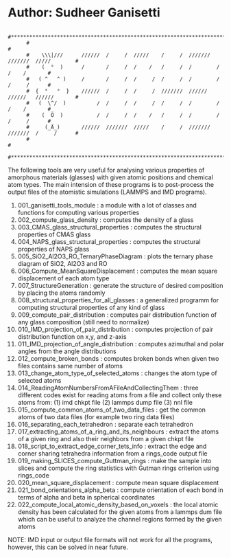 #                                     Author: Sudheer Ganisetti


          #***********************************************************************************# 
          #                                                                                   # 
          #    \\\|///      //////  /     /  /////    /     /  ///////  ///////  /////        # 
          #    (  °  )      /       /     /  /    /   /     /  /        /        /    /       # 
          #   ( ^   ^ )     /       /     /  /     /  /     /  /        /        /     /      # 
          #  {  °   °  }    //////  /     /  /     /  ///////  //////   //////   //////       # 
          #   (  \^/  )          /  /     /  /     /  /     /  /        /        /    /       # 
          #    (  Ö  )           /  /     /  /    /   /     /  /        /        /     /      # 
          #     (_Ä_)       //////  ///////  /////    /     /  ///////  ///////  /     /      # 
          #                                                                                   # 
          #***********************************************************************************# 


The following tools are very useful for analysing various properties of amorphous materials (glasses) with given atomic positions and chemical atom types.
The main intension of these programs is to post-process the output files of the atomistic simulations (LAMMPS and IMD programs).

01) 001_ganisetti_tools_module			: a module with a lot of classes and functions for computing various properties  
02) 002_compute_glass_density 			: computes the density of a glass  
03) 003_CMAS_glass_structural_properties	: computes the structural properties of CMAS glass  
04) 004_NAPS_glass_structural_properties	: computes the structural properties of NAPS glass  
05) 005_SiO2_Al2O3_RO_TernaryPhaseDiagram	: plots the ternary phase diagram of SiO2, Al2O3 and RO  
06) 006_Compute_MeanSquareDisplacement		: computes the mean square displacement of each atom type  
07) 007_StructureGeneration			: generate the structure of desired composition by placing the atoms randomly  
08) 008_structural_properties_for_all_glasses	: a generalized programm for computing structural properties of any kind of glass  
09) 009_compute_pair_distribution		: computes pair distribution function of any glass composition (still need to normalize)
10) 010_IMD_projection_of_pair_distribution	: computes projection of pair distribution function on x,y, and z-axis
11) 011_IMD_projection_of_angle_distribution    : computes azimuthal and polar angles from the angle distributions
12) 012_compute_broken_bonds			: computes broken bonds when given two files contains same number of atoms
13) 013_change_atom_type_of_selected_atoms	: changes the atom type of selected atoms
14) 014_ReadingAtomNumbersFromAFileAndCollectingThem : three different codes exist for reading atoms from a file and collect only these atoms from: (1) imd chkpt file (2) lammps dump file (3) nnl file
15) 015_compute_common_atoms_of_two_data_files	: get the common atoms of two data files (for example two ring data files)
16) 016_separating_each_tetrahedron		: separate each tetrahedron
17) 017_extracting_atoms_of_a_ring_and_its_neighbours : extract the atoms of a given ring and also their neighbors from a given chkpt file
18) 018_script_to_extract_edge_corner_tets_info : extract the edge and corner sharing tetrahedra information from a rings_code output file
19) 019_making_SLICES_compute_Guttman_rings	: make the sample into slices and compute the ring statistics with Gutman rings criterion using rings_code
20) 020_mean_square_displacement		: compute mean square displacement
21) 021_bond_orientations_alpha_beta		: compute orientation of each bond in terms of alpha and beta in spherical coordinates
22) 022_compute_local_atomic_density_based_on_voxels : the local atomic density has been calculated for the given atoms from a lammps dum file which can be useful to analyze the channel regions formed by the given atoms 

NOTE: IMD input or output file formats will not work for all the programs, however, this can be solved in near future.

